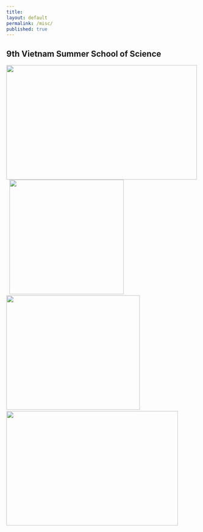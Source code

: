 ```yaml
---
title:
layout: default
permalink: /misc/
published: true
---
```


## 9th Vietnam Summer School of Science

<p float="middle">
  <img src="../../assets/images/VSSS09/1.jpg" width="500" height="300" loading="lazy" style="cursor: zoom-in;"/> &nbsp;
  <img src="../../assets/images/VSSS09/2.jpg" width="300" height="300" loading="lazy" style="cursor: zoom-in;"/> &nbsp;
  <img src="../../assets/images/VSSS09/3.jpg" width="350" height="300" loading="lazy" style="cursor: zoom-in;"/> &nbsp;
  <img src="../../assets/images/VSSS09/4.jpg" width="450" height="300" loading="lazy" style="cursor: zoom-in;"/> &nbsp;
</p>

